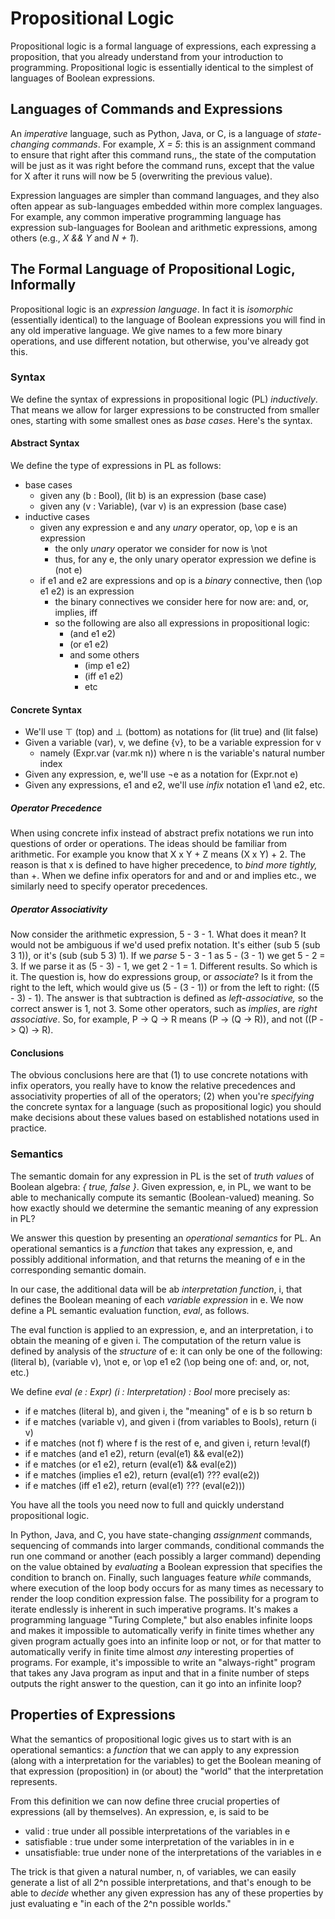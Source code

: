 # Propositional Logic

Propositional logic is a formal language of expressions, each
expressing a proposition, that you already understand from your
introduction to programming. Propositional logic is essentially
identical to the simplest of languages of Boolean expressions.

## Languages of Commands and Expressions

An *imperative* language, such as Python, Java, or C, is a
language of *state-changing commands*. For example, *X = 5*:
this is an assignment command to ensure that right after this
command runs,, the state of the computation will be just as it
was right before the command runs, except that the value for X
after it runs will now be 5 (overwriting the previous value).

Expression languages are simpler than command languages, and
they also often appear as sub-languages embedded within more 
complex languages. For example, any common imperative programming 
language has expression sub-languages for Boolean and arithmetic
expressions, among others (e.g., *X && Y* and *N + 1*).

## The Formal Language of Propositional Logic, Informally

Propositional logic is an *expression language*. In fact it is
*isomorphic* (essentially identical) to the language of Boolean
expressions you will find in any old imperative language. We give
names to a few more binary operations, and use different notation,
but otherwise, you've already got this.

### Syntax

We define the syntax of expressions in propositional logic (PL)
*inductively*. That means we allow for larger expressions to be
constructed from smaller ones, starting with some smallest ones
as *base cases*. Here's the syntax.

#### Abstract Syntax

We define the type of expressions in PL as follows:

- base cases
  - given any (b : Bool), (lit b) is an expression (base case)
  - given any (v : Variable), (var v) is an expression (base case)
- inductive cases
  - given any expression e and any *unary* operator, op, \op e is an expression 
    - the only *unary* operator we consider for now is \not
    - thus, for any e, the only unary operator expression we define is (not e)
  - if e1 and e2 are expressions and op is a *binary* connective, then (\op e1 e2) is an expression
    - the binary connectives we consider here for now are: and, or, implies, iff
    - so the following are also all expressions in propositional logic:
      - (and e1 e2)
      - (or e1 e2)
      - and some others
        - (imp e1 e2)
        - (iff e1 e2)
        - etc

#### Concrete Syntax

- We'll use ⊤ (top) and ⊥ (bottom) as notations for (lit true) and (lit false)
- Given a variable (var), v, we define {v}, to be a variable expression for v
  - namely (Expr.var (var.mk n)) where n is the variable's natural number index 
- Given any expression, e, we'll use ¬e as a notation for (Expr.not e)
- Given any expressions, e1 and e2, we'll use *infix* notation e1 \and e2, etc.

##### Operator Precedence

When using concrete infix instead of abstract prefix notations we run into
questions of order or operations. The ideas should be familiar from arithmetic.
For example you know that X x Y + Z means (X x Y) + 2. The reason is that x is
defined to have higher precedence, to *bind more tightly,* than +. When we define
infix operators for and and or and implies etc., we similarly need to specify
operator precedences.

##### Operator Associativity

Now consider the arithmetic expression, 5 - 3 - 1. What does it mean? It would
not be ambiguous if we'd used prefix notation. It's either (sub 5 (sub 3 1)), or
it's (sub (sub 5 3) 1). If we *parse* 5 - 3 - 1 as 5 - (3 - 1) we get 5 - 2 = 3.
If we parse it as (5 - 3) - 1, we get 2 - 1 = 1. Different results. So which is
it. The question is, how do expressions group, or *associate*? Is it from the
right to the left, which would give us (5 - (3 - 1)) or from the left to right:
((5 - 3) - 1). The answer is that subtraction is defined as *left-associative,*
so the correct answer is 1, not 3. Some other operators, such as *implies*, are
*right associative*. So, for example, P -> Q -> R means (P -> (Q -> R)), and not
((P -> Q) -> R).

#### Conclusions

The obvious conclusions here are that (1) to use concrete notations with infix
operators, you really have to know the relative precedences and associativity
properties of all of the operators; (2) when you're *specifying* the concrete
syntax for a language (such as propositional logic) you should  make decisions
about these values based on established notations used in practice.

### Semantics

The semantic domain for any expression in PL is the set of *truth values*
of Boolean algebra: *{ true, false }*. Given expression, e, in PL, we want
to be able to mechanically compute its semantic (Boolean-valued) meaning.
So how exactly should we determine the semantic meaning of any expression
in PL?

We answer this question by presenting an *operational semantics* for PL.
An operational semantics is a *function* that takes any expression, e,
and possibly additional information, and that returns the meaning of e
in the corresponding semantic domain.

In our case, the additional data will be ab *interpretation function*, i,
that defines the Boolean meaning of each *variable expression* in e. We
now define a PL semantic evaluation function, *eval*, as follows.

The eval function is applied to an expression, e, and an interpretation,
i to obtain the meaning of e given i. The computation of the return value 
is defined by analysis of the *structure* of e: it can only be one of the
following: (literal b), (variable v), \not e, or \op e1 e2 (\op being one 
of: and, or, not, etc.)

We define *eval (e : Expr) (i : Interpretation) : Bool* more precisely as:

- if e matches (literal b), and given i, the "meaning" of e is b so return b
- if e matches (variable v), and given i (from variables to Bools), return (i v)
- if e matches (not f) where f is the rest of e, and given i, return !eval(f)
- if e matches (and e1 e2), return (eval(e1) && eval(e2))
- if e matches (or e1 e2), return (eval(e1) && eval(e2))
- if e matches (implies e1 e2), return (eval(e1) ??? eval(e2))
- if e matches (iff e1 e2), return (eval(e1) ??? (eval(e2)))

You have all the tools you need now to full and quickly understand
propositional logic.  

In Python, Java, and C, you
have state-changing *assignment* commands, sequencing of commands
into larger commands, conditional commands the run one command or
another (each possibly a larger command) depending on the value
obtained by *evaluating* a Boolean expression that specifies the
condition to branch on. Finally, such languages feature *while*
commands, where execution of the loop body occurs for as many
times as necessary to render the loop condition expression false.
The possibility for a program to iterate endlessly is inherent
in such imperative programs. It's makes a programming language
"Turing Complete," but also enables infinite loops and makes it
impossible to automatically verify in finite times whether any
given program actually goes into an infinite loop or not, or for
that matter to automatically verify in finite time almost *any*
interesting properties of programs. For example, it's impossible
to write an "always-right" program that takes any Java program
as input and that in a finite number of steps outputs the right
answer to the question, can it go into an infinite loop?

## Properties of Expressions

What the semantics of propositional logic gives us to start with
is an operational semantics: a *function* that we can apply to any
expression (along with a interpretation for the variables) to get
the Boolean meaning of that expression (proposition) in (or about)
the "world" that the interpretation represents.

From this definition we can now define three crucial properties
of expressions (all by themselves). An expression, e, is said to be

- valid : true under all possible interpretations of the variables in e
- satisfiable : true under some interpretation of the variables in in e
- unsatisfiable: true under none of the interpretations of the variables in e
  
The trick is that given a natural number, n, of variables, we can easily
generate a list of all 2^n possible interpretations, and that's enough to
be able to *decide* whether any given expression has any of these properties
by just evaluating e "in each of the 2^n possible worlds."
